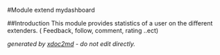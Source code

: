 

#Module extend mydashboard

##Introduction
This module provides statistics of a user on the different extenders. ( Feedback, follow, comment, rating ..ect)




 *generated by [xdoc2md](https://github.com/lutece-platform/tools-maven-xdoc2md-plugin) - do not edit directly.*
